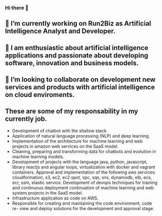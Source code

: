 ### Hi there 👋

<!--
**JorleyOliveira/JorleyOliveira** is a ✨ _special_ ✨ repository because its `README.md` (this file) appears on your GitHub profile.

Here are some ideas to get you started:

- 🔭 I’m currently working on Run2Biz as Artificial Intelligence Analyst and Developer...
- 🌱 I’m currently learning ...
- 👯 I’m looking to collaborate on ...
- 🤔 I’m looking for help with ...
- 💬 Ask me about ...
- 📫 How to reach me: ...
- 😄 Pronouns: ...
- ⚡ Fun fact: ...
-->
## 🔭 I’m currently working on Run2Biz as Artificial Intelligence Analyst and Developer.

## 🔭 I am enthusiastic about artificial intelligence applications and passionate about developing software, innovation and business models. 

## 👯 I’m looking to collaborate on development new services and products with artificial intelligence on cloud enviroments. 

## These are some of my responsability in my currently job.
- Development of chatbot with the shallow stack.
- Application of natural language processing (NLP) and deep learning.
- Implementation of the architecture for machine learning and web projects in
amazon web services on the SaaS model.
- Cleaning, preparing and transforming data for chatbots and evolution
in machine learning models.
- Development of projects with the language java, python, javascript, library
reactjs and angular loops, virtualization with docker and vagrant containers.
Approval and implementation of the following aws services: cloudformation,
s3, ec2, ec2 spot, vpc, sqs, sns, dynamodb, elb, ecs, ecr, ssm, elastic service.
Development of devops techniques for training and continuous deployment
continuation of machine learning and web system projects in the SaaS model.
- Infrastructure application as code on AWS.
- Responsible for creating and maintaining the code environment, code re-
view and deploy solutions for the development and approval stage.

